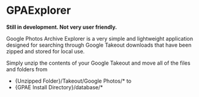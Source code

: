 
# GPAExplorer

**Still in development. Not very user friendly.**

Google Photos Archive Explorer is a very simple and lightweight application designed for searching through Google Takeout downloads that have been zipped and stored for local use.

Simply unzip the contents of your Google Takeout and move all of the files and folders from
* {Unzipped Folder}/Takeout/Google Photos/*
to 
* {GPAE Install Directory}/database/*
